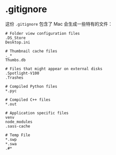 # .gitignore

这份 `.gitignore` 包含了 Mac 会生成一些特有的文件：

```
# Folder view configuration files
.DS_Store
Desktop.ini

# Thumbnail cache files
._*
Thumbs.db

# Files that might appear on external disks
.Spotlight-V100
.Trashes

# Compiled Python files
*.pyc

# Compiled C++ files
*.out

# Application specific files
venv
node_modules
.sass-cache

# Temp File
*.swp
*.swa
.#*
```

